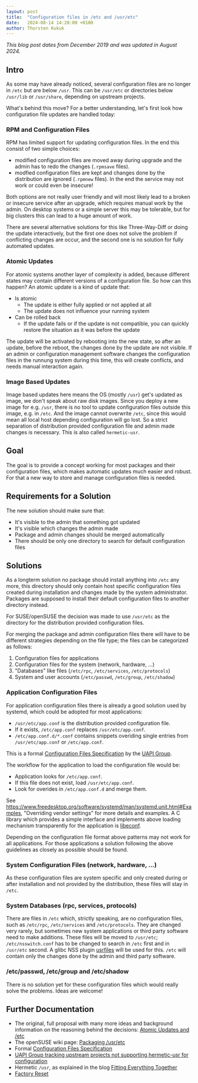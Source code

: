 ```yaml
---
layout: post
title:  "Configuration files in /etc and /usr/etc"
date:   2024-08-14 14:28:00 +0100
author: Thorsten Kukuk
---
```


*This blog post dates from December 2019 and was updated in August 2024.*

## Intro

As some may have already noticed, several configuration files are no
longer in `/etc` but are below `/usr`. This can be `/usr/etc` or directories
below `/usr/lib` or `/usr/share`, depending on upstream projects.

What's behind this move? For a better understanding, let's first look how
configuration file updates are handled today:

### RPM and Configuration Files

RPM has limited support for updating configuration files. In the end
this consist of two simple choices:
 * modified configuration files are moved away during upgrade and the admin has to redo the changes (`.rpmsave` files).
 * modfied configuration files are kept and changes done by the distribution are ignored (`.rpmnew` files). In the end the service may not work or could even be insecure!

Both options are not really user friendly and will most likely lead to a broken
or insecure service after an upgrade, which requires manual work by the
admin. On desktop systems or a simple server this may be tolerable, but
for big clusters this can lead to a huge amount of work.

There are several alternative solutions for this like Three-Way-Diff or doing
the update interactively, but the first one does not solve the problem if
conflicting changes are occur, and the second one is no solution for fully
automated updates.

### Atomic Updates

For atomic systems another layer of complexity is added, because
different states may contain different versions of a configuration file.
So how can this happen? An atomic update is a kind of update that:

* Is atomic
  * The update is either fully applied or not applied at all
  * The update does not influence your running system
* Can be rolled back
  * If the update fails or if the update is not compatible, you can quickly restore the situation as it was before the update

The update will be activated by rebooting into the new state, so after an
update, before the reboot, the changes done by the update are not visible. If
an admin or configuration management software changes the configuration files
in the runnung system during this time, this will create conflicts, and needs
manual interaction again.

### Image Based Updates

Image based updates here means the OS (mostly `/usr`) get's updated as image, we don't speak about raw disk images.
Since you deploy a new image for e.g. `/usr`, there is no tool to update configuration files outside this image,
e.g. in `/etc`. And the image cannot overwrite `/etc`, since this would mean all local host depending configuration will go lost.
So a strict separation of distribution provided configuration file and admin made changes is necessary. This is also called `hermetic-usr`.

## Goal

The goal is to provide a concept working for most packages and their
configuration files, which makes automatic updates much easier and
robust. For that a new way to store and manage configuration files is needed.

## Requirements for a Solution

The new solution should make sure that:
* It's visible to the admin that something got updated
* It's visible which changes the admin made
* Package and admin changes should be merged automatically
* There should be only one directory to search for default configuration files

## Solutions

As a longterm solution no package should install anything into `/etc` any
more, this directory should only contain host specific configuration files 
created during installation and changes made by the system administrator.
Packages are supposed to install their default configuration files to
another directory instead.

For SUSE/openSUSE the decision was made to use `/usr/etc` as the directory
for the distribution provided configuration files.

For merging the package and admin configuration files there will have to be
different strategies depending on the file type; the files can be categorized
as follows:
1. Configuration files for applications
2. Configuration files for the system (network, hardware, ...)
3. "Databases" like files (`/etc/rpc`, `/etc/services`, `/etc/protocols`)
4. System and user accounts (`/etc/passwd`, `/etc/group`, `/etc/shadow`)

### Application Configuration Files

For application configuration files there is already a good solution used
by systemd, which could be adopted for most applications:
  * `/usr/etc/app.conf` is the distribution provided configuration file.
  * If it exists, `/etc/app.conf` replaces `/usr/etc/app.conf`.
  * `/etc/app.conf.d/*.conf` contains snippets overiding single entries from `/usr/etc/app.conf` or `/etc/app.conf`.

This is a formal [Configuration Files Specification](https://uapi-group.org/specifications/specs/configuration_files_specification/) by the [UAPI Group](https://uapi-group.org/).

The workflow for the application to load the configuration file would be:
* Application looks for `/etc/app.conf`.
* If this file does not exist, load `/usr/etc/app.conf`.
* Look for overides in `/etc/app.conf.d` and merge them.

See https://www.freedesktop.org/software/systemd/man/systemd.unit.html#Examples,
"Overriding vendor settings" for more details and examples.
A C library which provides a simple interface and implements above loading
mechanism transparently for the application is [libeconf](https://github.com/openSUSE/libeconf).

Depending on the configuration file format above patterns may not work for
all applications. For those applications a solution following the above
guidelines as closely as possible should be found.

### System Configuration Files (network, hardware, ...)

As these configuration files are system specific and only created during
or after installation and not provided by the distribution, these files
will stay in `/etc`.

### System Databases (rpc, services, protocols)

There are files in `/etc` which, strictly speaking, are no configuration files,
such as `/etc/rpc`, `/etc/services` and `/etc/protocols`. They are changed
very rarely, but sometimes new system applications or third party software
need to make additions.
These files will be moved to `/usr/etc`; `/etc/nsswitch.conf` has to be changed
to search in `/etc` first and in `/usr/etc` second. A glibc NSS plugin
[usrfiles](https://github.com/kubic-project/libnss_usrfiles) will be used
for this. `/etc` will contain only the changes done by the admin and third
party software.

### /etc/passwd, /etc/group and /etc/shadow

There is no solution yet for these configuration files which would really solve
the problems. Ideas are welcome!

## Further Documentation

* The original, full proposal with many more ideas and background information on the reasoning behind the decisions: [Atomic Updates and /etc](https://github.com/thkukuk/atomic-updates_and_etc/blob/master/README.md)
* The openSUSE wiki page: [Packaging /usr/etc](https://en.opensuse.org/openSUSE:Packaging_UsrEtc)
* Formal [Configuration Files Specification](https://uapi-group.org/specifications/specs/configuration_files_specification/)
* [UAPI Group tracking upstream projects not supporting hermetic-usr for configuration](https://github.com/uapi-group/specifications/issues/76)
* Hermetic `/usr`, as explained in the blog [Fitting Everything Together](https://0pointer.net/blog/fitting-everything-together.html)
* [Factory Reset](http://0pointer.net/blog/projects/stateless.html)

